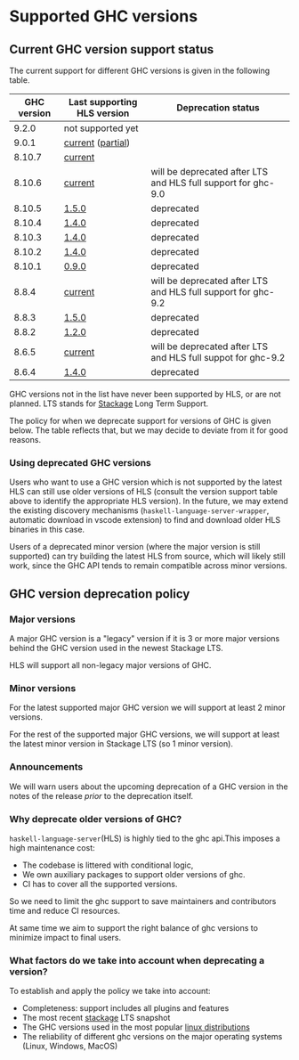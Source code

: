 # Supported GHC versions

## Current GHC version support status

The current support for different GHC versions is given in the following table.

| GHC version | Last supporting HLS version                                                                                                                              | Deprecation status                       |
| ----------- | -------------------------------------------------------------------------------------------------------------------------------------------------------- | ---------------------------------------- |
| 9.2.0       | not supported yet                                                                                                                                        |                                          |
| 9.0.1       | [current](https://github.com/haskell/haskell-language-server/releases/latest) ([partial](https://github.com/haskell/haskell-language-server/issues/297)) |                                          |
| 8.10.7      | [current](https://github.com/haskell/haskell-language-server/releases/latest)                                                                            |                                          |
| 8.10.6      | [current](https://github.com/haskell/haskell-language-server/releases/latest)                                                                            | will be deprecated after LTS and HLS full support for ghc-9.0 |
| 8.10.5      | [1.5.0](https://github.com/haskell/haskell-language-server/releases/tag/1.5.0)                                                                           | deprecated                               |
| 8.10.4      | [1.4.0](https://github.com/haskell/haskell-language-server/releases/tag/1.4.0)                                                                           | deprecated                               |
| 8.10.3      | [1.4.0](https://github.com/haskell/haskell-language-server/releases/tag/1.4.0)                                                                           | deprecated                               |
| 8.10.2      | [1.4.0](https://github.com/haskell/haskell-language-server/releases/tag/1.4.0)                                                                           | deprecated                               |
| 8.10.1      | [0.9.0](https://github.com/haskell/haskell-language-server/releases/tag/0.9.0)                                                                           | deprecated                               |
| 8.8.4       | [current](https://github.com/haskell/haskell-language-server/releases/latest)                                                                            | will be deprecated after LTS and HLS full support for ghc-9.2 |
| 8.8.3       | [1.5.0](https://github.com/haskell/haskell-language-server/releases/1.5.0)                                                                               | deprecated                               |
| 8.8.2       | [1.2.0](https://github.com/haskell/haskell-language-server/releases/tag/1.2.0)                                                                           | deprecated                               |
| 8.6.5       | [current](https://github.com/haskell/haskell-language-server/releases/latest)                                                                            | will be deprecated after LTS and HLS full suppot for ghc-9.2 |
| 8.6.4       | [1.4.0](https://github.com/haskell/haskell-language-server/releases/tag/1.4.0)                                                                           | deprecated                               |

GHC versions not in the list have never been supported by HLS, or are not planned. LTS stands for [Stackage](https://www.stackage.org/) Long Term Support.

The policy for when we deprecate support for versions of GHC is given below. The table reflects that, but we may decide to deviate from it for good reasons.

### Using deprecated GHC versions

Users who want to use a GHC version which is not supported by the latest HLS can still use older versions of HLS (consult the version support table above to identify the appropriate HLS version).
In the future, we may extend the existing discovery mechanisms (`haskell-language-server-wrapper`, automatic download in vscode extension) to find and download older HLS binaries in this case.

Users of a deprecated minor version (where the major version is still supported) can try building the latest HLS from source, which will likely still work, since the GHC API tends to remain compatible across minor versions.

## GHC version deprecation policy

### Major versions

A major GHC version is a "legacy" version if it is 3 or more major versions behind the GHC version used in the newest Stackage LTS.

HLS will support all non-legacy major versions of GHC.

### Minor versions

For the latest supported major GHC version we will support at least 2 minor versions.

For the rest of the supported major GHC versions, we will support at least the latest minor version in Stackage LTS (so 1 minor version).

### Announcements

We will warn users about the upcoming deprecation of a GHC version in the notes of the release *prior* to the deprecation itself.

### Why deprecate older versions of GHC?

`haskell-language-server`(HLS) is highly tied to the ghc api.This imposes a high maintenance cost:

- The codebase is littered with conditional logic,
- We own auxiliary packages to support older versions of ghc.
- CI has to cover all the supported versions.

So we need to limit the ghc support to save maintainers and contributors time and reduce CI resources.

At same time we aim to support the right balance of ghc versions to minimize impact to final users.

### What factors do we take into account when deprecating a version?

To establish and apply the policy we take into account:

- Completeness: support includes all plugins and features
- The most recent [stackage](https://www.stackage.org/) LTS snapshot
- The GHC versions used in the most popular [linux distributions](https://repology.org/project/ghc/versions)
- The reliability of different ghc versions on the major operating systems (Linux, Windows, MacOS)
